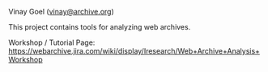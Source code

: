 Vinay Goel
(vinay@archive.org)

This project contains tools for analyzing web archives. 

Workshop / Tutorial Page: https://webarchive.jira.com/wiki/display/Iresearch/Web+Archive+Analysis+Workshop
